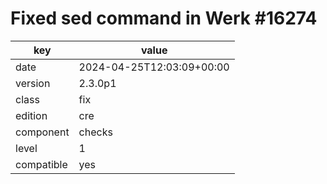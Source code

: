 [//]: # (werk v2)
# Fixed sed command in Werk #16274

key        | value
---------- | ---
date       | 2024-04-25T12:03:09+00:00
version    | 2.3.0p1
class      | fix
edition    | cre
component  | checks
level      | 1
compatible | yes


